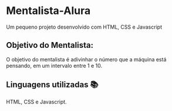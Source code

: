 # Mentalista-Alura
Um pequeno projeto desenvolvido com HTML, CSS e Javascript

## Objetivo do Mentalista:
O objetivo do mentalista é adivinhar o número que a máquina está pensando, em um intervalo entre 1 e 10.

## Linguagens utilizadas :books:

HTML, CSS e Javascript.
